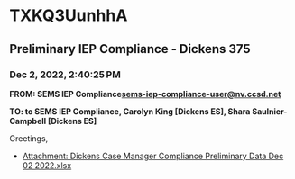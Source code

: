 # TXKQ3UunhhA
## Preliminary IEP Compliance - Dickens 375
### Dec 2, 2022, 2:40:25 PM
**FROM: SEMS IEP Compliance<sems-iep-compliance-user@nv.ccsd.net>**

**TO: to SEMS IEP Compliance, Carolyn King [Dickens ES], Shara Saulnier-Campbell [Dickens ES]**


Greetings, 





* [Attachment: Dickens Case Manager Compliance Preliminary Data Dec 02 2022.xlsx](TXKQ3UunhhA-attachment-1.xlsx)
